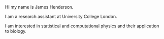 Hi my name is James Henderson.

I am a research assistant at University College London.

I am interested in statistical and computational physics and their application to biology.
